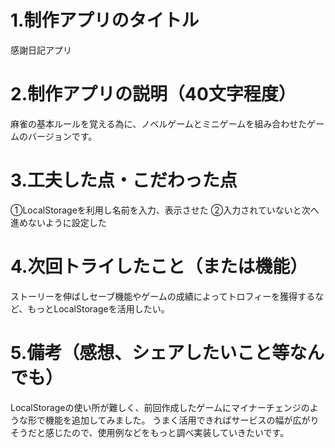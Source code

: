 # 1.制作アプリのタイトル
感謝日記アプリ

# 2.制作アプリの説明（40文字程度）
麻雀の基本ルールを覚える為に、ノベルゲームとミニゲームを組み合わせたゲームのバージョンです。

# 3.工夫した点・こだわった点
①LocalStorageを利用し名前を入力、表示させた
②入力されていないと次へ進めないように設定した

# 4.次回トライしたこと（または機能）
ストーリーを伸ばしセーブ機能やゲームの成績によってトロフィーを獲得するなど、もっとLocalStorageを活用したい。

# 5.備考（感想、シェアしたいこと等なんでも）
LocalStorageの使い所が難しく、前回作成したゲームにマイナーチェンジのような形で機能を追加してみました。
うまく活用できればサービスの幅が広がりそうだと感じたので、使用例などをもっと調べ実装していきたいです。
